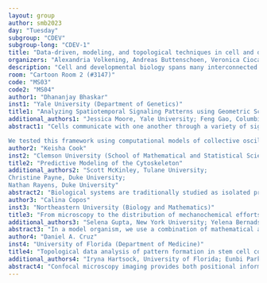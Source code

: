 ```yaml
---
layout: group
author: smb2023
day: "Tuesday"
subgroup: "CDEV"
subgroup-long: "CDEV-1"
title: "Data-driven, modeling, and topological techniques in cell and developmental biology"
organizers: "Alexandria Volkening, Andreas Buttenschoen, Veronica Ciocanel"
description: "Cell and developmental biology spans many interconnected temporal and spatial scales, including carefully orchestrated genetic regulatory networks and other intracellular dynamics, interactions between pairs of cells, and the collective behavior of thousands of cells during tissue formation or disease-related tissue disruption. Whether focused on questions such as how cells make decisions about their fate, respond to external signals, regulate their shape, migrate, or communicate with one another, the mathematical methods that researchers develop to address these questions are similarly broad and interconnected. Motivated by these observations, our minisymposium brings together scientists addressing a wide range of biological questions using data-driven approaches, mathematical modeling, or topological techniques. Our goal is to showcase mathematically complementary approaches and highlight interconnected questions in cell and developmental biology."
room: "Cartoon Room 2 (#3147)"
code: "MS03"
code2: "MS04"
author1: "Dhananjay Bhaskar"
inst1: "Yale University (Department of Genetics)"
title1: "Analyzing Spatiotemporal Signaling Patterns using Geometric Scattering and Persistent Homology"
additional_authors1: "Jessica Moore, Yale University; Feng Gao, Columbia University; Bastian Rieck, Technical University of Munich; Firas Khasawneh, Michigan State University; Elizabeth Munch, Michigan State University; Valentina Greco, Yale University; Smita Krishnaswamy, Yale University"
abstract1: "Cells communicate with one another through a variety of signaling mechanisms. The exchange of information via these mechanisms allows cells to coordinate their behavior and respond to environmental stress and other stimuli. To facilitate quantitative understanding of complex spatiotemporal signaling activity, we developed Geometric Scattering Trajectory Homology (GSTH), a general framework that encapsulates time-lapse signals on a cell adjacency graph in a low-dimensional trajectory. GSTH captures the signal at multiple spatial scales and over time by applying manifold-geometry preserving dimensionality reduction to geometric scattering features obtained from a cascade of graph wavelet filters.

We tested this framework using computational models of collective oscillations and calcium signaling in the Drosophila wing imaginal disc, as well as experimental data, including in vitro ERK signaling in human mammary epithelial cells and in vivo calcium signaling from the mouse epidermis and visual cortex. We found that the geometry and topology of the trajectory are related to the degree of synchrony (over space and time), intensity, speed, and quasi-periodicity of the signaling pattern. We recovered model parameters and experimental conditions by training neural networks on trajectory data, showing that our approach preserves information that characterizes various cell types, tissues, and drug treatments. We envisage the applicability of our framework in various biological contexts to generate new insights into cell communication."
author2: "Keisha Cook"
inst2: "Clemson University (School of Mathematical and Statistical Sciences)"
title2: "Predictive Modeling of the Cytoskeleton"
additional_authors2: "Scott McKinley, Tulane University;
Christine Payne, Duke University;
Nathan Rayens, Duke University"
abstract2: "Biological systems are traditionally studied as isolated processes (e.g. regulatory pathways, motor protein dynamics, transport of organelles, etc.). Although more recent approaches have been developed to study whole cell dynamics, integrating knowledge across biological levels remains largely unexplored. In experimental processes, we assume that the state of the system is unknown until we sample it. Many scales are necessary to quantify the dynamics of different processes. These may include a magnitude of measurements, multiple detection intensities, or variation in the magnitude of observations. The interconnection between scales, where events happening at one scale are directly influencing events occurring at other scales, can be accomplished using mathematical tools for integration to connect and predict complex biological outcomes. In this work we focus on building statistical inference methods to study the complexity of the cytoskeleton from one scale to another by relying on two main components facilitating intracellular transport; that is microtubule network organization and cargo transport."
author3: "Calina Copos"
inst3: "Northeastern University (Biology and Mathematics)"
title3: "From microscopy to the distribution of mechanochemical efforts across a pair of cells"
additional_authors3: "Selena Gupta, New York University; Yelena Bernadskaya, New York University; Alex Mogilner, Courant Institute, New York University"
abstract3: "In a model organism, we use a combination of mathematical and experimental tools to tease apart the distribution of forces in a pair of cells responsible for forming the heart (and the pharynx). The heart progenitors provide one of the simplest examples of collective cell migration whereby just two cells migrate with a defined leader-trailer “assignment” between two tissues. The cells are also capable of moving individually, albeit by a shorter distance, with imperfect directionality, and with altered morphology. Thus, maintaining contact and the leader-trailer roles is important for directed migration to the destination. However, it is unclear why a two-cell system is better at migration than an individual cell. Based on in-vivo fluorescence imaging of the embryo, we obtain morphological measurements of the cells. Borrowing on the formulation of active droplet theory, we extract intracellular pressure and forces at the intersection of interfaces (e.g. cell-cell, cell-surface, cell-environment). These extracted measurements are then tested in the active droplet pair framework, and we observe that the 2-cell system does migrate and migrate persistently due to the difference in contact angle at the leading of the leader cell and the trailing edge of the rear cell."
author4: "Daniel A. Cruz"
inst4: "University of Florida (Department of Medicine)"
title4: "Topological data analysis of pattern formation in stem cell colonies"
additional_authors4: "Iryna Hartsock, University of Florida; Eunbi Park, Georgia Institute of Technology; Jack Toppen, Georgia Institute of Technology; Elena S. Dimitrova, California Polytechnic State University, San Luis Obispo; Peter Bubenik, University of Florida; Melissa L. Kemp, Georgia Institute of Technology and Emory University"
abstract4: "Confocal microscopy imaging provides both positional information and expression levels from in vitro cell cultures; however, few methods exist to quantify the spatial organization of such cultures. Current quantitative tools generally rely on human annotation, require the a priori selection of parameters, or potentially lack biological interpretability. To address these limitations, we develop a modular, general-purpose pipeline that uses topological data analysis to extract structural summaries from cellular patterns at multiple scales. We apply our pipeline to study the pattern formation of human induced pluripotent stem cell (hiPSC) cultures, which have become powerful, patient-specific test beds for investigating the early stages of embryonic development. Our analysis captures both subtle differences in the spatial organization of hiPSCs based on different biological markers and progressive changes in patterning across incremental modifications of certain experimental conditions. These results imply the existence of directed cellular movement and morphogen-mediated, neighbor-to-neighbor signaling in the context of hiPSC differentiation."
---
```


